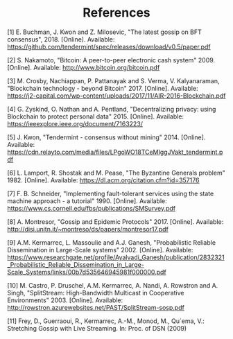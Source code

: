 <div align='center'> 
	<h1>References</h1>
</div>

[1]	E. Buchman, J. Kwon and Z. Milosevic, "The latest gossip on BFT consensus", 2018. [Online]. Available: <https://github.com/tendermint/spec/releases/download/v0.5/paper.pdf>

[2] S. Nakamoto, "Bitcoin: A peer-to-peer electronic cash system" 2009. [Online]. Available: <http://www.bitcoin.org/bitcoin.pdf> 

[3] M. Crosby, Nachiappan, P. Pattanayak and S. Verma, V. Kalyanaraman, "Blockchain technology - beyond Bitcoin" 2017. [Online]. Available: <https://j2-capital.com/wp-content/uploads/2017/11/AIR-2016-Blockchain.pdf>

[4] G. Zyskind, O. Nathan and  A. Pentland, "Decentralizing privacy: using Blockchain to protect personal data" 2015. [Online]. Available: <https://ieeexplore.ieee.org/document/7163223/>

[5] J. Kwon, "Tendermint - consensus without mining" 2014. [Online]. Available: <https://cdn.relayto.com/media/files/LPgoWO18TCeMIggJVakt_tendermint.pdf>

[6] L. Lamport, R. Shostak and M. Pease, "The Byzantine Generals problem" 1982. [Online]. Available: <https://dl.acm.org/citation.cfm?id=357176>

[7] F. B. Schneider, "Implementing fault-tolerant services using the state machine approach - a tutorial" 1990. [Online]. Available: <https://www.cs.cornell.edu/fbs/publications/SMSurvey.pdf>

[8] A. Montresor, "Gossip and Epidemic Protocols" 2017. [Online]. Available: <http://disi.unitn.it/~montreso/ds/papers/montresor17.pdf>

[9] A.M. Kermarrec, L. Massoulie and A.J. Ganesh, "Probabilistic Reliable Dissemination in Large-Scale systems" 2002. [Online]. Available: <https://www.researchgate.net/profile/Ayalvadi_Ganesh/publication/2832321_Probabilistic_Reliable_Dissemination_in_Large-Scale_Systems/links/00b7d535646945981f000000.pdf>

[10] M. Castro, P. Druschel, A.M. Kermarrec, A. Nandi, A. Rowstron and A. Singh, "SplitStream: High-Bandwidth Multicast in Cooperative Environments" 2003. [Online]. Available: <http://rowstron.azurewebsites.net/PAST/SplitStream-sosp.pdf>

[11] Frey, D., Guerraoui, R., Kermarrec, A.-M., Monod, M., Qu´ema, V.: Stretching Gossip with Live Streaming. In: Proc. of DSN (2009)
<!--stackedit_data:
eyJoaXN0b3J5IjpbOTUwNjMzOTkzLDIzMTgxMDMyNiwtMTg3Nj
E5MTU2MywyNDk4NzcyMDYsMTE0NjMwOTY3NCwxNzE1MDk0MDA3
LC03MjcyMTE0NDIsMTI5MjQwNTAxMywtMTcwMjk5OTg4NSwxMj
UyNDY0OTIyLC0xNjI1NjAxNDkxLC0xNTE2NTEzOTg5LC0yOTI1
NzczOTNdfQ==
-->